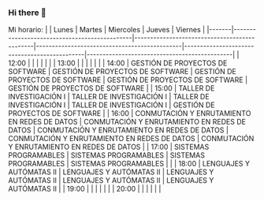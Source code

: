 ### Hi there 👋

<!--
**FernandoChD/FernandoChD** is a ✨ _special_ ✨ repository because its `README.md` (this file) appears on your GitHub profile.

Here are some ideas to get you started:

- 🔭 I’m currently working on ...
- 🌱 I’m currently learning ...
- 👯 I’m looking to collaborate on ...
- 🤔 I’m looking for help with ...
- 💬 Ask me about ...
- 📫 How to reach me: ...
- 😄 Pronouns: ...
- ⚡ Fun fact: ...
-->

Mi horario:
|       | Lunes                                        | Martes                                       | Miercoles                                    | Jueves                                       | Viernes                                      |
|-------|----------------------------------------------|----------------------------------------------|----------------------------------------------|----------------------------------------------|----------------------------------------------|
| 12:00 |                                              |                                              |                                              |                                              |                                              |
| 13:00 |                                              |                                              |                                              |                                              |                                              |
| 14:00 | GESTIÓN DE PROYECTOS DE SOFTWARE             | GESTIÓN DE PROYECTOS DE SOFTWARE             | GESTIÓN DE PROYECTOS DE SOFTWARE             | GESTIÓN DE PROYECTOS DE SOFTWARE             | GESTIÓN DE PROYECTOS DE SOFTWARE             |
| 15:00 | TALLER DE INVESTIGACIÓN I                    | TALLER DE INVESTIGACIÓN I                    | TALLER DE INVESTIGACIÓN I                    | TALLER DE INVESTIGACIÓN I                    | GESTIÓN DE PROYECTOS DE SOFTWARE             |
| 16:00 | CONMUTACIÓN Y ENRUTAMIENTO EN REDES DE DATOS | CONMUTACIÓN Y ENRUTAMIENTO EN REDES DE DATOS | CONMUTACIÓN Y ENRUTAMIENTO EN REDES DE DATOS | CONMUTACIÓN Y ENRUTAMIENTO EN REDES DE DATOS | CONMUTACIÓN Y ENRUTAMIENTO EN REDES DE DATOS |
| 17:00 | SISTEMAS PROGRAMABLES                        | SISTEMAS PROGRAMABLES                        | SISTEMAS PROGRAMABLES                        | SISTEMAS PROGRAMABLES                        |                                              |
| 18:00 | LENGUAJES Y AUTÓMATAS II                     | LENGUAJES Y AUTÓMATAS II                     | LENGUAJES Y AUTÓMATAS II                     | LENGUAJES Y AUTÓMATAS II                     | LENGUAJES Y AUTÓMATAS II                     |
| 19:00 |                                              |                                              |                                              |                                              |                                              |
| 20:00 |                                              |                                              |                                              |                                              |                                              |

